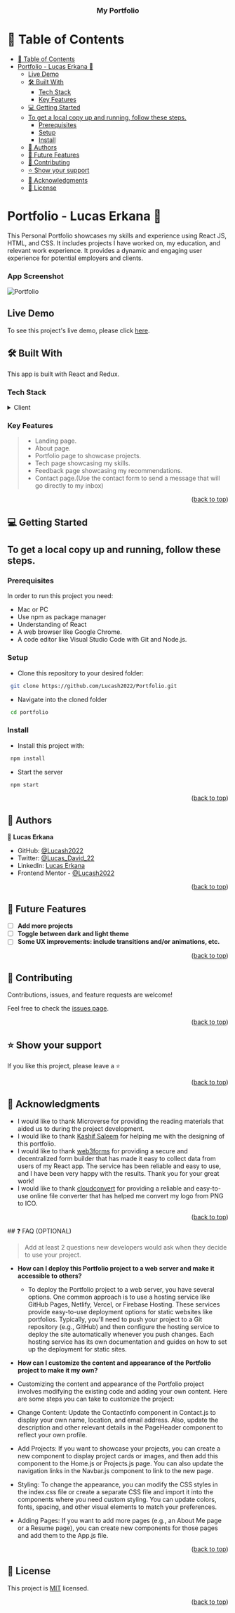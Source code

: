 <a name="readme-top"></a>

<div align="center">
  <h3><b>My Portfolio</b></h3>
</div>
<a name="readme-top"></a>

<!-- TABLE OF CONTENTS -->

# 📗 Table of Contents

- [📗 Table of Contents](#-table-of-contents)
- [ Portfolio - Lucas Erkana 🤘](#-about-project-)
	- [Live Demo](#live-demo)
	- [🛠 Built With ](#-built-with-)
		- [Tech Stack ](#tech-stack-)
		- [Key Features ](#key-features-)
	- [💻 Getting Started ](#-getting-started-)
	- [To get a local copy up and running, follow these steps.](#to-get-a-local-copy-up-and-running-follow-these-steps)
		- [Prerequisites](#prerequisites)
		- [Setup](#setup)
		- [Install](#install)
	- [👥 Authors ](#-authors-)
	- [🔭 Future Features ](#-future-features-)
	- [🤝 Contributing ](#-contributing-)
	- [⭐️ Show your support ](#️-show-your-support-)
	- [🙏 Acknowledgments ](#-acknowledgments-)
	- [📝 License ](#-license-)

<!-- PROJECT DESCRIPTION -->

# Portfolio - Lucas Erkana 🤘 <a name="about-project"></a>

This Personal Portfolio showcases my skills and experience using React JS, HTML, and CSS. It includes projects I have worked on, my education, and relevant work experience. It provides a dynamic and engaging user experience for potential employers and clients.

### App Screenshot
![Portfolio](https://github.com/Lucash2022/Portfolio/assets/41428579/3ecda523-a997-4ccb-a518-15be92d8cad3)


## Live Demo

To see this project's live demo, please click [here](https://lucas-erkana-portfolio.vercel.app/).

## 🛠 Built With <a name="built-with"></a>

This app is built with React and Redux.

### Tech Stack <a name="tech-stack"></a>

<details>
  <summary>Client</summary>
  <ul>
    <li><a href="https://reactjs.org/">React.js</a></li>
  </ul>
</details>

### Key Features <a name="key-features"></a>

> - Landing page.
> - About page.
> - Portfolio page to showcase projects.
> - Tech page showcasing my skills.
> - Feedback page showcasing my recommendations.
> - Contact page.(Use the contact form to send a message that will go directly to my inbox)

<p align="right">(<a href="#readme-top">back to top</a>)</p>

<!-- GETTING STARTED -->

## 💻 Getting Started <a name="getting-started"></a>

## To get a local copy up and running, follow these steps.

### Prerequisites

In order to run this project you need:

- Mac or PC
- Use npm as package manager
- Understanding of React
- A web browser like Google Chrome.
- A code editor like Visual Studio Code with Git and Node.js.

### Setup

- Clone this repository to your desired folder:

```sh
 git clone https://github.com/Lucash2022/Portfolio.git
```

- Navigate into the cloned folder

```sh
 cd portfolio

```

### Install

- Install this project with:

```sh
 npm install
```

- Start the server

```sh
 npm start
```

<p align="right">(<a href="#readme-top">back to top</a>)</p>

<!-- AUTHORS -->

## 👥 Authors <a name="authors"></a>

👤 **Lucas Erkana**

- GitHub: [@Lucash2022](https://github.com/Lucash2022)
- Twitter: [@Lucas_David_22](https://twitter.com/@Lucas_David_22)
- LinkedIn: [Lucas Erkana](https://www.linkedin.com/in/lucas-erkana/)
- Frontend Mentor - [@Lucash2022](https://www.frontendmentor.io/profile/Lucash2022)

<p align="right">(<a href="#readme-top">back to top</a>)</p>

<!-- FUTURE FEATURES -->

## 🔭 Future Features <a name="future-features"></a>

- [ ] **Add more projects**
- [ ] **Toggle between dark and light theme**
- [ ] **Some UX improvements: include transitions and/or animations, etc.**

<p align="right">(<a href="#readme-top">back to top</a>)</p>

<!-- CONTRIBUTING -->

## 🤝 Contributing <a name="contributing"></a>

Contributions, issues, and feature requests are welcome!

Feel free to check the [issues page](https://github.com/Lucash2022/Portfolio/issues).

<p align="right">(<a href="#readme-top">back to top</a>)</p>

<!-- SUPPORT -->

## ⭐️ Show your support <a name="support"></a>

If you like this project, please leave a ⭐️

<p align="right">(<a href="#readme-top">back to top</a>)</p>

<!-- ACKNOWLEDGEMENTS -->

## 🙏 Acknowledgments <a name="acknowledgements"></a>

- I would like to thank Microverse for providing the reading materials that aided us to during the project development.
- I would like to thank [Kashif Saleem](https://github.com/Kashif-Saleem-Ghuman) for helping me with the designing of this portfolio.
- I would like to thank [web3forms](https://web3forms.com/) for providing a secure and decentralized form builder that has made it easy to collect data from users of my React app. The service has been reliable and easy to use, and I have been very happy with the results. Thank you for your great work!
- I would like to thank [cloudconvert](https://cloudconvert.com/) for providing a reliable and easy-to-use online file converter that has helped me convert my logo from PNG to ICO.

<p align="right">(<a href="#readme-top">back to top</a>)</p>
## ❓ FAQ (OPTIONAL) <a name="faq"></a>

> Add at least 2 questions new developers would ask when they decide to use your project.

- **How can I deploy this Portfolio project to a web server and make it accessible to others?**

  - To deploy the Portfolio project to a web server, you have several options. One common approach is to use a hosting service like GitHub Pages, Netlify, Vercel, or Firebase Hosting. These services provide easy-to-use deployment options for static websites like portfolios. Typically, you'll need to push your project to a Git repository (e.g., GitHub) and then configure the hosting service to deploy the site automatically whenever you push changes. Each hosting service has its own documentation and guides on how to set up the deployment for static sites.

- **How can I customize the content and appearance of the Portfolio project to make it my own?**

- Customizing the content and appearance of the Portfolio project involves modifying the existing code and adding your own content. Here are some steps you can take to customize the project:

- Change Content: Update the ContactInfo component in Contact.js to display your own name, location, and email address. Also, update the description and other relevant details in the PageHeader component to reflect your own profile.

- Add Projects: If you want to showcase your projects, you can create a new component to display project cards or images, and then add this component to the Home.js or Projects.js page. You can also update the navigation links in the Navbar.js component to link to the new page.

- Styling: To change the appearance, you can modify the CSS styles in the index.css file or create a separate CSS file and import it into the components where you need custom styling. You can update colors, fonts, spacing, and other visual elements to match your preferences.

- Adding Pages: If you want to add more pages (e.g., an About Me page or a Resume page), you can create new components for those pages and add them to the App.js file.

<p align="right">(<a href="#readme-top">back to top</a>)</p>

<!-- LICENSE -->

## 📝 License <a name="license"></a>

This project is [MIT](./LICENSE) licensed.

<p align="right">(<a href="#readme-top">back to top</a>)</p>
